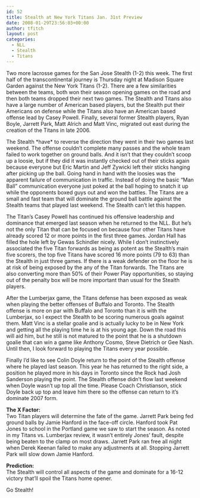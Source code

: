 ```yaml
---
id: 52
title: Stealth at New York Titans Jan. 31st Preview
date: 2008-01-29T23:56:03+00:00
author: tfitch
layout: post
categories:
  - NLL
  - Stealth
  - Titans
---
```

Two more lacrosse games for the San Jose Stealth (1-2) this week. The first half of the transcontinental journey is Thursday night at Madison Square Garden against the New York Titans (1-2). There are a few similarities between the teams, both won their season opening games on the road and then both teams dropped their next two games. The Stealth and Titans also have a large number of American based players, but the Stealth put their Americans on defense while the Titans also have an American based offense lead by Casey Powell. Finally, several former Stealth players, Ryan Boyle, Jarrett Park, Matt Alrich and Matt Vinc, migrated out east during the creation of the Titans in late 2006.

The Stealth \*have\* to reverse the direction they went in their two games last weekend. The offense couldn&#8217;t complete many passes and the whole team failed to work together on ground balls. And it isn&#8217;t that they couldn&#8217;t scoop up a loosie, but if they did it was instantly checked out of their sticks again because everyone but Eric Martin and Jeff Zywicki left their sticks hanging after picking up the ball. Going hand in hand with the loosies was the apparent failure of communication in traffic. Instead of doing the basic &#8220;Man Ball&#8221; communication everyone just poked at the ball hoping to snatch it up while the opponents boxed guys out and won the battles. The Titans are a small and fast team that will dominate the ground ball battle against the Stealth teams that played last weekend. The Stealth can&#8217;t let this happen.

The Titan&#8217;s Casey Powell has continued his offensive leadership and dominance that emerged last season when he returned to the NLL. But he&#8217;s not the only Titan that can be focused on because four other Titans have already scored 12 or more points in the first three games. Jordan Hall has filled the hole left by Gewas Schindler nicely. While I don&#8217;t instinctively associated the five Titan forwards as being as potent as the Stealth&#8217;s main five scorers, the top five Titans have scored 16 more points (79 to 63) than the Stealth in just three games. If there is a weak defender on the floor he is at risk of being exposed by the any of the Titan forwards. The Titans are also converting more than 50% of their Power Play opportunities, so staying out of the penalty box will be more important than usual for the Stealth players.

After the Lumberjax game, the Titans defense has been exposed as weak when playing the better offenses of Buffalo and Toronto. The Stealth offense is more on par with Buffalo and Toronto than it is with the Lumberjax, so I expect the Stealth to be scoring numerous goals against them. Matt Vinc is a stellar goalie and is actually lucky to be in New York and getting all the playing time he is at his young age. Down the road this will aid him, but he still is not matured to the point that he is a shutdown goalie that can win a game like Anthony Cosmo, Steve Dietrich or Gee Nash. Until then, I look forward to playing the Titans every year possible.

Finally I&#8217;d like to see Colin Doyle return to the point of the Stealth offense where he played last season. This year he has returned to the right side, a position he played more in his days in Toronto since the Rock had Josh Sanderson playing the point. The Stealth offense didn&#8217;t flow last weekend when Doyle wasn&#8217;t up top all the time. Please Coach Christianson, stick Doyle back up top and leave him there so the offense can return to it&#8217;s dominate 2007 form.

**The X Factor:**  
Two Titan players will determine the fate of the game. Jarrett Park being fed ground balls by Jamie Hanford in the face-off circle. Hanford took Pat Jones to school in the Portland game we saw to start the season. As noted in my Titans vs. Lumberjax review, it wasn&#8217;t entirely Jones&#8217; fault, despite being beaten to the clamp on most draws. Jarrett Park ran free all night when Derek Keenan failed to make any adjustments at all. Stopping Jarrett Park will slow down Jamie Hanford.

**Prediction:**  
The Stealth will control all aspects of the game and dominate for a 16-12 victory that&#8217;ll spoil the Titans home opener.

Go Stealth!
